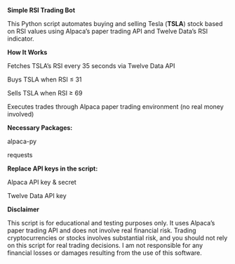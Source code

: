 ****Simple RSI Trading Bot****

This Python script automates buying and selling Tesla (**TSLA**) stock based on RSI values using Alpaca’s paper trading API and Twelve Data’s RSI indicator.

****How It Works****

Fetches TSLA’s RSI every 35 seconds via Twelve Data API

Buys TSLA when RSI ≤ 31

Sells TSLA when RSI ≥ 69

Executes trades through Alpaca paper trading environment (no real money involved)

****Necessary Packages:****

alpaca-py

requests

****Replace API keys in the script:****


Alpaca API key & secret

Twelve Data API key

****Disclaimer****

This script is for educational and testing purposes only. It uses Alpaca’s paper trading API and does not involve real financial risk. Trading cryptocurrencies or stocks involves substantial risk, and you should not rely on this script for real trading decisions. I am not responsible for any financial losses or damages resulting from the use of this software.

